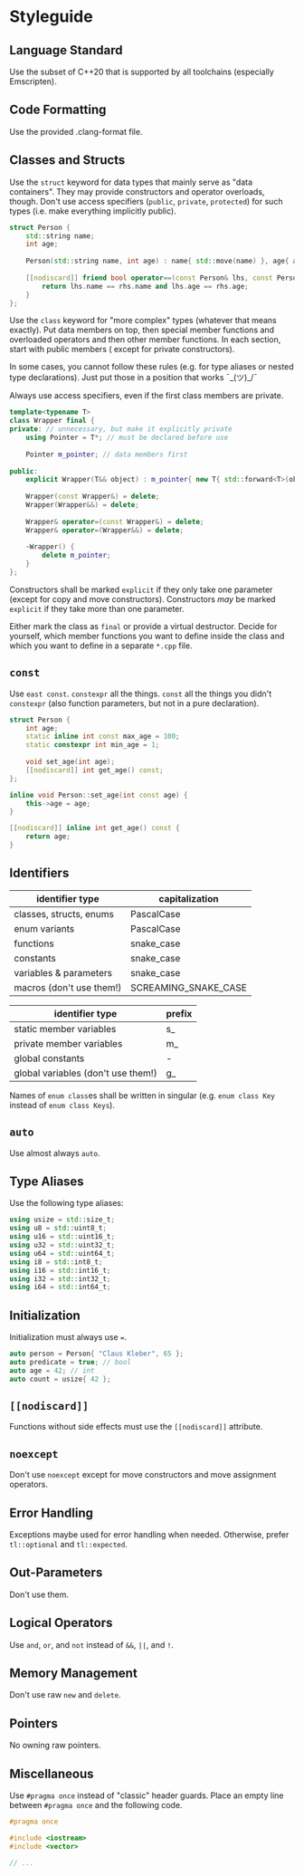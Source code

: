 # Styleguide

## Language Standard
Use the subset of C++20 that is supported by all toolchains (especially Emscripten).

## Code Formatting
Use the provided .clang-format file.

## Classes and Structs
Use the `struct` keyword for data types that mainly serve as "data containers". They may provide constructors and
operator overloads, though. Don't use access specifiers (`public`, `private`, `protected`) for such types (i.e. make
everything implicitly public).

```cpp
struct Person {
    std::string name;
    int age;
    
    Person(std::string name, int age) : name{ std::move(name) }, age{ age } { }
    
    [[nodiscard]] friend bool operator==(const Person& lhs, const Person& rhs) {
        return lhs.name == rhs.name and lhs.age == rhs.age;
    }
};
```

Use the `class` keyword for "more complex" types (whatever that means exactly). Put data members on top, then special
member functions and overloaded operators and then other member functions. In each section, start with public members (
except for private constructors).

In some cases, you cannot follow these rules (e.g. for type aliases or nested type declarations). Just put those in a
position that works ¯\_(ツ)_/¯

Always use access specifiers, even if the first class members are private.

```cpp
template<typename T>
class Wrapper final {
private: // unnecessary, but make it explicitly private
    using Pointer = T*; // must be declared before use
    
    Pointer m_pointer; // data members first
    
public:
    explicit Wrapper(T&& object) : m_pointer{ new T{ std::forward<T>(object) } } { }
    
    Wrapper(const Wrapper&) = delete;
    Wrapper(Wrapper&&) = delete;
    
    Wrapper& operator=(const Wrapper&) = delete;
    Wrapper& operator=(Wrapper&&) = delete;
    
    ~Wrapper() {
        delete m_pointer;
    }
};
```

Constructors shall be marked `explicit` if they only take one parameter (except for copy and move constructors).
Constructors *may* be marked `explicit` if they take more than one parameter.

Either mark the class as `final` or provide a virtual destructor.
Decide for yourself, which member functions you want to define inside the class and which you want to define in a
separate `*.cpp` file.

## `const`
Use `east const`. `constexpr` all the things. `const` all the things you didn't `constexpr` (also function parameters, but not in a pure declaration).

```cpp
struct Person {
    int age;
    static inline int const max_age = 100;
    static constexpr int min_age = 1;
    
    void set_age(int age);
    [[nodiscard]] int get_age() const;
};

inline void Person::set_age(int const age) {
    this->age = age;
}

[[nodiscard]] inline int get_age() const {
    return age;
} 
```

## Identifiers
| identifier type          | capitalization       |
|--------------------------|----------------------|
| classes, structs, enums  | PascalCase           |
| enum variants            | PascalCase           |
| functions                | snake_case           |
| constants                | snake_case           |
| variables & parameters   | snake_case           |
| macros (don't use them!) | SCREAMING_SNAKE_CASE |


| identifier type                    | prefix |
|------------------------------------|--------|
| static member variables            | s_     |
| private member variables           | m_     |
| global constants                   | -      |
| global variables (don't use them!) | g_     |

Names of `enum class`es shall be written in singular (e.g. `enum class Key` instead of `enum class Keys`).

## `auto`
Use almost always `auto`.

## Type Aliases
Use the following type aliases:
```cpp
using usize = std::size_t;
using u8 = std::uint8_t;
using u16 = std::uint16_t;
using u32 = std::uint32_t;
using u64 = std::uint64_t;
using i8 = std::int8_t;
using i16 = std::int16_t;
using i32 = std::int32_t;
using i64 = std::int64_t;
```

## Initialization
Initialization must always use `=`.
```cpp
auto person = Person{ "Claus Kleber", 65 };
auto predicate = true; // bool
auto age = 42; // int
auto count = usize{ 42 };
```

## `[[nodiscard]]`
Functions without side effects must use the `[[nodiscard]]` attribute.

## `noexcept`
Don't use `noexcept` except for move constructors and move assignment operators.

## Error Handling
Exceptions maybe used for error handling when needed. Otherwise, prefer `tl::optional` and `tl::expected`.

## Out-Parameters
Don't use them.

## Logical Operators
Use `and`, `or`, and `not` instead of `&&`, `||`, and `!`.

## Memory Management
Don't use raw `new` and `delete`.

## Pointers
No owning raw pointers.

## Miscellaneous

Use `#pragma once` instead of "classic" header guards. Place an empty line between `#pragma once` and the following
code.

```cpp
#pragma once

#include <iostream>
#include <vector>

// ...
```
